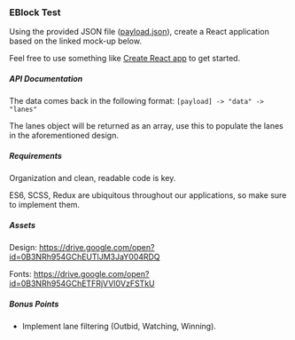 ### EBlock Test

Using the provided JSON file ([payload.json]('./payload.json')), create a React application based on the linked mock-up below.

Feel free to use something like [Create React app](https://facebook.github.io/create-react-app/) to get started.

##### API Documentation

The data comes back in the following format: `[payload] -> "data" -> "lanes"`

The lanes object will be returned as an array, use this to populate the lanes in the aforementioned design.

##### Requirements

Organization and clean, readable code is key.

ES6, SCSS, Redux are ubiquitous throughout our applications, so make sure to implement them.


##### Assets

Design:
https://drive.google.com/open?id=0B3NRh954GChEUTlJM3JaY004RDQ

Fonts:
https://drive.google.com/open?id=0B3NRh954GChETFRjVVI0VzFSTkU


##### Bonus Points

* Implement lane filtering (Outbid, Watching, Winning).



